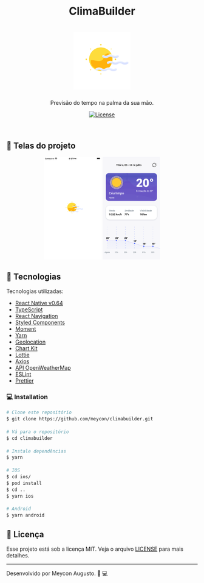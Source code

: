 <h1 align="center">
   ClimaBuilder
</h1>
<h1 align="center">
    <img alt="ClimaBuilder" title="#ClimaBuilder" src="./screenshots/icon-climabuilder.png" width="150px" />
</h1>
 <p align="center">Previsão do tempo na palma da sua mão.</p>
<p align="center">
  <a href="https://jobs.kenoby.com/sejabuilder">
    <img alt="License" src="https://img.shields.io/badge/Seja%20um-Builder-brightgreen">
  </a>

</p>

<br>

## 📱 Telas do projeto

<p align="center">
  <img alt="SplashScreen" src="./screenshots/splash.png" width="30%">
   <img alt="HomeScreen" src="./screenshots/home.png" width="30%">
</p>

## 🚀 Tecnologias

Tecnologias utilizadas:

- [React Native v0.64](https://facebook.github.io/react-native/)
- [TypeScript](https://www.typescriptlang.org/)
- [React Navigation](https://reactnavigation.org/)
- [Styled Components](https://styled-components.com/)
- [Moment](https://momentjs.com/)
- [Yarn](https://expo.io/)
- [Geolocation](https://github.com/react-native-geolocation/react-native-geolocation)
- [Chart Kit](https://github.com/indiespirit/react-native-chart-kit)
- [Lottie](https://github.com/lottie-react-native/lottie-react-native)
- [Axios](https://github.com/axios/axios)
- [API OpenWeatherMap](https://openweathermap.org/)
- [ESLint](https://eslint.org/)
- [Prettier](https://prettier.io/)

### 💻 Installation

```bash
# Clone este repositório
$ git clone https://github.com/meycon/climabuilder.git

# Vá para o repositório
$ cd climabuilder

# Instale dependências
$ yarn

# IOS
$ cd ios/
$ pod install
$ cd ..
$ yarn ios

# Android
$ yarn android

```

## 📝 Licença

Esse projeto está sob a licença MIT. Veja o arquivo [LICENSE](LICENSE) para mais detalhes.

---

Desenvolvido por Meycon Augusto. 📲 💻
